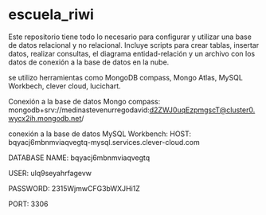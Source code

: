 # escuela_riwi

Este repositorio tiene todo lo necesario para configurar y utilizar una base de datos relacional y no relacional. Incluye scripts para crear tablas, insertar datos, realizar consultas, el diagrama entidad-relación y un archivo con los datos de conexión a la base de datos en la nube.

se utilizo herramientas como MongoDB compass, Mongo Atlas, MySQL Workbech, clever cloud, lucichart.

Conexión a la base de datos Mongo compass: mongodb+srv://medinastevenurregodavid:d2ZWJ0uqEzpmgscT@cluster0.wycx2ih.mongodb.net/

conexión a la base de datos MySQL Workbench: HOST: bqyacj6mbnmviaqvegtq-mysql.services.clever-cloud.com

DATABASE NAME: bqyacj6mbnmviaqvegtq

USER: ulq9seyahrfagevw

PASSWORD: 2315WjmwCFG3bWXJHi1Z

PORT: 3306
